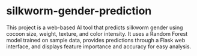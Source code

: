 # silkworm-gender-prediction
This project is a web-based AI tool that predicts silkworm gender using cocoon size, weight, texture, and color intensity. It uses a Random Forest model trained on sample data, provides predictions through a Flask web interface, and displays feature importance and accuracy for easy analysis.
